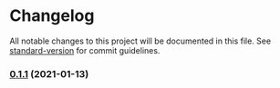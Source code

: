 # Changelog

All notable changes to this project will be documented in this file. See [standard-version](https://github.com/conventional-changelog/standard-version) for commit guidelines.

### [0.1.1](https://github.com/Stuff-Mods/GamepadLib/compare/v0.1.0...v0.1.1) (2021-01-13)
